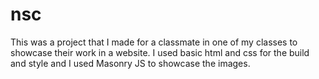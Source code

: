 # nsc
This was a project that I made for a classmate in one of my classes to showcase their work in a website. I used basic html and css for the build and style and I used Masonry JS to showcase the images.

